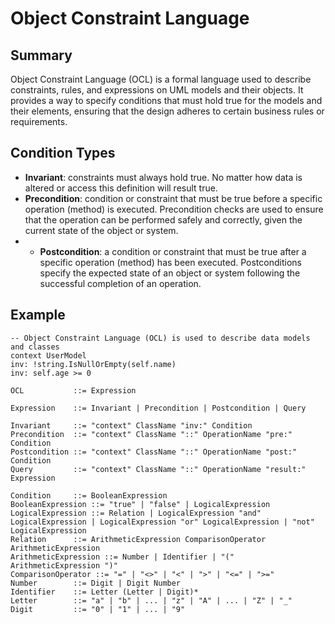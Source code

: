 # Object Constraint Language

## Summary

Object Constraint Language (OCL) is a formal language used to describe constraints, rules, and expressions on UML models and their objects. It provides a way to specify conditions that must hold true for the models and their elements, ensuring that the design adheres to certain business rules or requirements.

## Condition Types

- **Invariant**: constraints must always hold true.  No matter how data is altered or access this definition will result true.
- **Precondition**: condition or constraint that must be true before a specific operation (method) is executed. Precondition checks are used to ensure that the operation can be performed safely and correctly, given the current state of the object or system.
- - **Postcondition**: a condition or constraint that must be true after a specific operation (method) has been executed. Postconditions specify the expected state of an object or system following the successful completion of an operation.



## Example

```ocl
-- Object Constraint Language (OCL) is used to describe data models and classes 
context UserModel
inv: !string.IsNullOrEmpty(self.name)
inv: self.age >= 0

```

```ebnf
OCL           ::= Expression

Expression    ::= Invariant | Precondition | Postcondition | Query

Invariant     ::= "context" ClassName "inv:" Condition
Precondition  ::= "context" ClassName "::" OperationName "pre:" Condition
Postcondition ::= "context" ClassName "::" OperationName "post:" Condition
Query         ::= "context" ClassName "::" OperationName "result:" Expression

Condition     ::= BooleanExpression
BooleanExpression ::= "true" | "false" | LogicalExpression
LogicalExpression ::= Relation | LogicalExpression "and" LogicalExpression | LogicalExpression "or" LogicalExpression | "not" LogicalExpression
Relation      ::= ArithmeticExpression ComparisonOperator ArithmeticExpression
ArithmeticExpression ::= Number | Identifier | "(" ArithmeticExpression ")"
ComparisonOperator ::= "=" | "<>" | "<" | ">" | "<=" | ">="
Number        ::= Digit | Digit Number
Identifier    ::= Letter (Letter | Digit)*
Letter        ::= "a" | "b" | ... | "z" | "A" | ... | "Z" | "_"
Digit         ::= "0" | "1" | ... | "9"

```